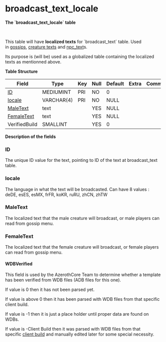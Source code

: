 # broadcast\_text\_locale

**The \`broadcast\_text\_locale\` table**

 

This table will have **localized texts** for \`broadcast\_text\` table. Used in [gossips](gossip-menu-option), [creature texts](creature-text) and [npc\_text](npc-text)s.

Its purpose is (will be) used as a globalized table containing the localized texts as mentionned above.


**Table Structure**

| Field                     | Type       | Key | Null | Default | Extra | Comment |
| ------------------------- | ---------- | --- | ---- | ------- | ----- | ------- |
| [ID](#ID)                 | MEDIUMINT  | PRI | NO   | 0       |       |         |
| [locale](#locale)         | VARCHAR(4) | PRI | NO   | NULL    |       |         |
| [MaleText](#MaleText)     | text       |     | YES  | NULL    |       |         |
| [FemaleText](#FemaleText) | text       |     | YES  | NULL    |       |         |
| VerifiedBuild             | SMALLINT   |     | YES  | 0       |       |         |

**Description of the fields**

### ID

The unique ID value for the text, pointing to ID of the text at broadcast_text table.

### locale

The language in what the text will be broadcasted.
Can have 8 values : deDE, esES, esMX, frFR, koKR, ruRU, zhCN, zhTW

### MaleText

The localized text that the male creature will broadcast, or male players can read from gossip menu.

### FemaleText

The localized text that the female creature will broadcast, or female players can read from gossip menu.

#### WDBVerified

This field is used by the AzerothCore Team to determine whether a template has been verified from WDB files (ADB files for this one).

If value is 0 then it has not been parsed yet.

If value is above 0 then it has been parsed with WDB files from that specific client build.

If value is -1 then it is just a place holder until proper data are found on WDBs.

If value is -Client Build then it was parsed with WDB files from that specific [client build](auth/realmlist#gamebuild "DB:Auth:realmlist") and manually edited later for some special necessity.
